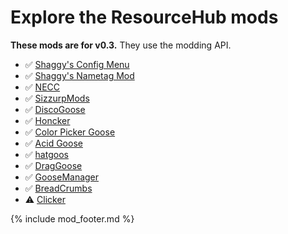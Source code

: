 # Explore the ResourceHub mods

**These mods are for v0.3.** They use the modding API.

* ✅ [Shaggy's Config Menu](../ShaggysConfigGUI.md)
* ✅ [Shaggy's Nametag Mod](../ShaggysNametagMod.md)
* ✅ [NECC](../NECC.md)
* ✅ [SizzurpMods](../SizzurpMods.md)
* ✅ [DiscoGoose](../DiscoGoose.md)
* ✅ [Honcker](../Honcker.md)
* ✅ [Color Picker Goose](../ColorPickerGoose.md)
* ✅ [Acid Goose](../AcidGoose.md)
* ✅ [hatgoos](../hatgoos.md)
* ✅ [DragGoose](../DragGoose.md)
* ✅ [GooseManager](../GooseManager.md)
* ✅ [BreadCrumbs](../BreadCrumbs.md)
* ⚠️ [Clicker](../Clicker.md)

{% include mod_footer.md %}
